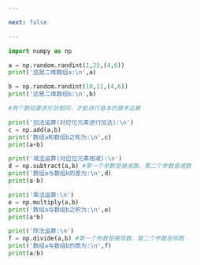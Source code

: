```yaml
---

next: false

---
```




<BlogInfo id="559" title="17.简单的算术函数" author="白日梦想猿" pv=0 read_times=0 pre_cost_time="0分25秒" category="numpy学习" tag_list="['numpy学习']" create_time="2020.04.24 16:54:51" update_time="2020.04.24 17:07:08" />

```python
import numpy as np

a = np.random.randint(1,25,(4,6))
print('这是二维数组a:\n',a)

b = np.random.randint(10,11,(4,6))
print('这是二维数组b:\n',b)

#两个数组要求形状相同，才能进行基本的算术运算

print('加法运算(对应位元素进行加法):\n')
c = np.add(a,b)
print('数组a和数组b之和为:\n',c)
print(a+b)

print('减法运算(对应位元素相减):\n')
d = np.subtract(a,b) #第一个参数是被减数，第二个参数是减数
print('数组a与数组b的差为:\n',d)
print(a-b)

print('乘法运算:\n')
e = np.multiply(a,b)
print('数组a与数组b之积为:\n',e)
print(a*b)

print('除法运算:\n')
f = np.divide(a,b) #第一个参数是被除数，第二个参数是除数
print('数组a与数组b的商为:\n',f)
print(a/b)
```



<ActionBox />
